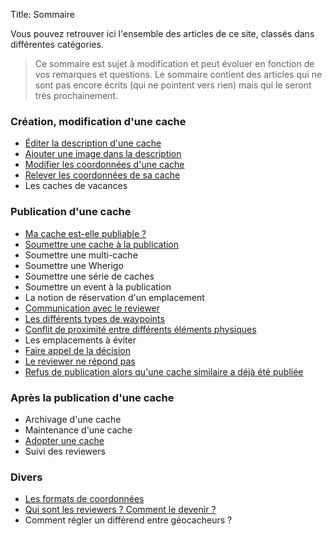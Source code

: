 Title: Sommaire

Vous pouvez retrouver ici l'ensemble des articles de ce site, classés dans
différentes catégories.

> Ce sommaire est sujet à modification et peut évoluer en fonction de vos
> remarques et questions. Le sommaire contient des articles qui ne sont pas
> encore écrits (qui ne pointent vers rien) mais qui le seront très
> prochainement.

### Création, modification d'une cache
* [Éditer la description d'une cache]({filename}/edit_desc.md)
* [Ajouter une image dans la description]({filename}/add_image_desc.md)
* [Modifier les coordonnées d'une cache]({filename}/edit_coordinates.md)
* [Relever les coordonnées de sa cache]({filename}/get_coordinates.md)
* Les caches de vacances

### Publication d'une cache
* [Ma cache est-elle publiable ?]({filename}/cache_is_publishable.md)
* [Soumettre une cache à la publication]({filename}/submit_cache.md)
* Soumettre une multi-cache
* Soumettre une Wherigo
* Soumettre une série de caches
* Soumettre un event à la publication
* La notion de réservation d'un emplacement
* [Communication avec le reviewer]({filename}/communication_reviewer.md)
* [Les différents types de waypoints]({filename}/waypoint_types.md)
* [Conflit de proximité entre différents éléments physiques]({filename}/proximity_issue.md)
* Les emplacements à éviter
* [Faire appel de la décision]({filename}/appeals.md)
* [Le reviewer ne répond pas]({filename}/silent_reviewer.md)
* [Refus de publication alors qu'une cache similaire a déjà été publiée]({filename}/refusal_similar_cache.md)

### Après la publication d'une cache
* Archivage d'une cache
* Maintenance d'une cache
* [Adopter une cache]({filename}/adopt_cache.md)
* Suivi des reviewers

### Divers
* [Les formats de coordonnées]({filename}/coordinates_format.md)
* [Qui sont les reviewers ? Comment le devenir ?]({filename}/who_reviewers.md)
* Comment régler un différend entre géocacheurs ?
